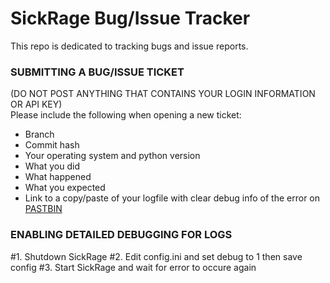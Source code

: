 SickRage Bug/Issue Tracker
===============

This repo is dedicated to tracking bugs and issue reports.

### SUBMITTING A BUG/ISSUE TICKET
(DO NOT POST ANYTHING THAT CONTAINS YOUR LOGIN INFORMATION OR API KEY)<br />
Please include the following when opening a new ticket:
 - Branch
 - Commit hash
 - Your operating system and python version
 - What you did
 - What happened
 - What you expected
 - Link to a copy/paste of your logfile with clear debug info of the error on [PASTBIN](http://www.pastebin.com)

### ENABLING DETAILED DEBUGGING FOR LOGS
#1. Shutdown SickRage
#2. Edit config.ini and set debug to 1 then save config
#3. Start SickRage and wait for error to occure again
